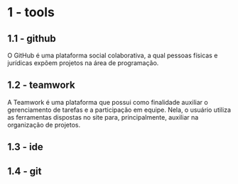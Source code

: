 # 1 - tools

## 1.1 - github
O GitHub é uma plataforma social colaborativa, a qual pessoas físicas e jurídicas expõem projetos na área de programação.

## 1.2 - teamwork
A Teamwork é uma plataforma que possui como finalidade auxiliar o gerenciamento de tarefas e a participação em equipe. Nela, o usuário utiliza as ferramentas dispostas no site para, principalmente, auxiliar na organização de projetos. 

## 1.3 - ide

## 1.4 - git

